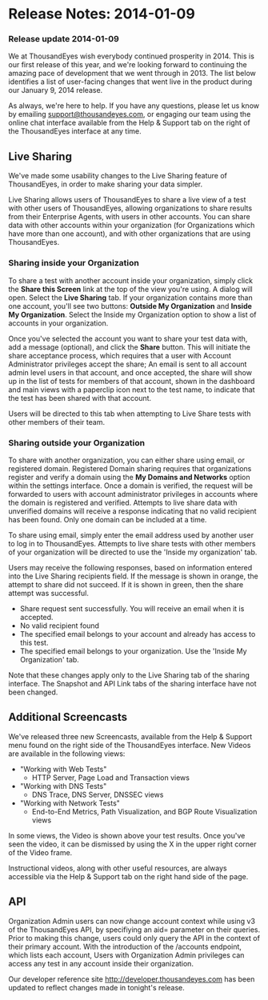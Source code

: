 # Release Notes: 2014-01-09

### Release update 2014-01-09

We at ThousandEyes wish everybody continued prosperity in 2014.  This is our first release of this year, and we're looking forward to continuing the amazing pace of development that we went through in 2013.  The list below identifies a list of user-facing changes that went live in the product during our January 9, 2014 release.

As always, we're here to help.  If you have any questions, please let us know by emailing support@thousandeyes.com, or engaging our team using the online chat interface available from the Help & Support tab on the right of the ThousandEyes interface at any time.

## Live Sharing

We've made some usability changes to the Live Sharing feature of ThousandEyes, in order to make sharing your data simpler.

Live Sharing allows users of ThousandEyes to share a live view of a test with other users of ThousandEyes, allowing organizations to share results from their Enterprise Agents, with users in other accounts.  You can share data with other accounts within your organization \(for Organizations which have more than one account\), and with other organizations that are using ThousandEyes.

### Sharing inside your Organization

To share a test with another account inside your organization, simply click the **Share this Screen** link at the top of the view you're using.  A dialog will open.  Select the **Live Sharing** tab.  If your organization contains more than one account, you'll see two buttons: **Outside My Organization** and **Inside My Organization**.  Select the Inside my Organization option to show a list of accounts in your organization.

Once you've selected the account  you want to share your test data with, add a message \(optional\), and click the **Share** button.  This will initiate the share acceptance process, which requires that a user with Account Administrator privileges accept the share; An email is sent to all account admin level users in that account, and once accepted, the share will show up in the list of tests for members of that account, shown in the dashboard and main views with a paperclip icon next to the test name, to indicate that the test has been shared with that account.

Users will be directed to this tab when attempting to Live Share tests with other members of their team.

### Sharing outside your Organization

To share with another organization, you can either share using email, or registered domain.  Registered Domain sharing requires that organizations register and verify a domain using the **My Domains and Networks** option within the settings interface.  Once a domain is verified, the request will be forwarded to users with account administrator privileges in accounts where the domain is registered and verified.  Attempts to live share data with unverified domains will receive a response indicating that no valid recipient has been found.  Only one domain can be included at a time.

To share using email, simply enter the email address used by another user to log in to ThousandEyes.  Attempts to live share tests with other members of your organization will be directed to use the 'Inside my organization' tab.

Users may receive the following responses, based on information entered into the Live Sharing recipients field.  If the message is shown in orange, the attempt to share did not succeed.  If it is shown in green, then the share attempt was successful.

* Share request sent successfully. You will receive an email when it is accepted.
* No valid recipient found
* The specified email belongs to your account and already has access to this test.
* The specified email belongs to your organization. Use the 'Inside My Organization' tab.

Note that these changes apply only to the Live Sharing tab of the sharing interface.  The Snapshot and API Link tabs of the sharing interface have not been changed.

## Additional Screencasts

We've released three new Screencasts, available from the Help & Support menu found on the right side of the ThousandEyes interface.  New Videos are available in the following views:

* "Working with Web Tests"
  * HTTP Server, Page Load and Transaction views
* "Working with DNS Tests"
  * DNS Trace, DNS Server, DNSSEC views
* "Working with Network Tests"
  * End-to-End Metrics, Path Visualization, and BGP Route Visualization views

In some views, the Video is shown above your test results.  Once you've seen the video, it can be dismissed by using the X in the upper right corner of the Video frame.  

Instructional videos, along with other useful resources, are always accessible via the Help & Support tab on the right hand side of the page.

## API 

Organization Admin users can now change account context while using v3 of the ThousandEyes API, by specifiying an aid= parameter on their queries.  Prior to making this change, users could only query the API in the context of their primary account.  With the introduction of the /accounts endpoint, which lists each account, Users with Organization Admin privileges can access any test in any account inside their organization.

Our developer reference site http://developer.thousandeyes.com has been updated to reflect changes made in tonight's release. 

